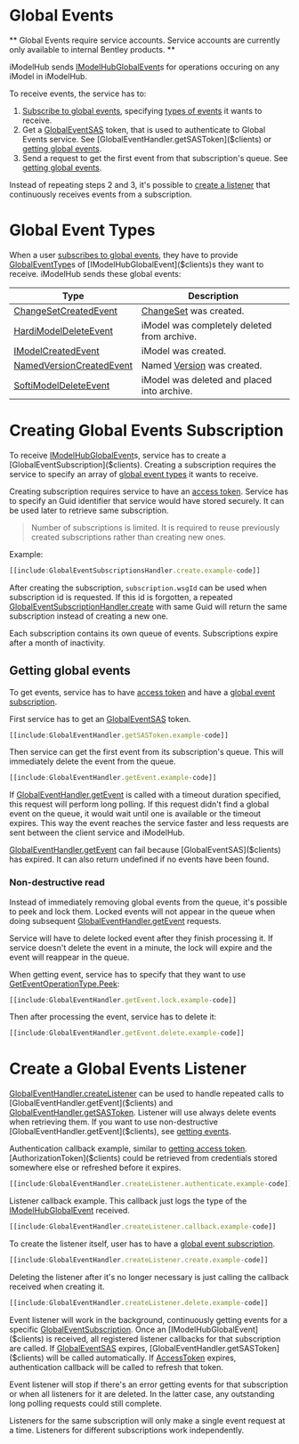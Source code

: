 # Global Events
** Global Events require service accounts. Service accounts are currently only available to internal Bentley products. **

iModelHub sends [IModelHubGlobalEvent]($clients)s for operations occuring on any iModel in iModelHub.

To receive events, the service has to:
1. [Subscribe to global events](#creating-global-events-subscription), specifying [types of events](#global-event-types) it wants to receive.
2. Get a [GlobalEventSAS]($clients) token, that is used to authenticate to Global Events service. See [GlobalEventHandler.getSASToken]($clients) or [getting global events](#getting-global-events).
3. Send a request to get the first event from that subscription's queue. See [getting global events](#getting-global-events).

Instead of repeating steps 2 and 3, it's possible to [create a listener](#create-a-global-events-listener) that continuously receives events from a subscription.

# Global Event Types
When a user [subscribes to global events](#creating-global-events-subscription), they have to provide [GlobalEventType]($clients)s of [IModelHubGlobalEvent]($clients)s they want to receive. iModelHub sends these global events:

| Type | Description |
|---|---|
| [ChangeSetCreatedEvent]($clients) | [ChangeSet]($clients) was created. |
| [HardiModelDeleteEvent]($clients) | iModel was completely deleted from archive. |
| [IModelCreatedEvent]($clients) | iModel was created. |
| [NamedVersionCreatedEvent]($clients) | Named [Version]($clients) was created. |
| [SoftiModelDeleteEvent]($clients) | iModel was deleted and placed into archive. |

# Creating Global Events Subscription
To receive [IModelHubGlobalEvent]($clients)s, service has to create a [GlobalEventSubscription]($clients). Creating a subscription requires the service to specify an array of [global event types](#global-event-types) it wants to receive.

Creating subscription requires service to have an [access token]($docs/learning/common/AccessToken.md). Service has to specify an Guid identifier that service would have stored securely. It can be used later to retrieve same subscription.

> Number of subscriptions is limited. It is required to reuse previously created subscriptions rather than creating new ones.

Example:
```ts
[[include:GlobalEventSubscriptionsHandler.create.example-code]]
```

After creating the subscription, ``subscription.wsgId`` can be used when subscription id is requested. If this id is forgotten, a repeated [GlobalEventSubscriptionHandler.create]($clients) with same Guid will return the same subscription instead of creating a new one.

Each subscription contains its own queue of events. Subscriptions expire after a month of inactivity.

## Getting global events
To get events, service has to have [access token]($docs/learning/common/AccessToken.md) and have a [global event subscription](#creating-global-events-subscription).

First service has to get an [GlobalEventSAS]($clients) token.
```ts
[[include:GlobalEventHandler.getSASToken.example-code]]
```

Then service can get the first event from its subscription's queue. This will immediately delete the event from the queue.
```ts
[[include:GlobalEventHandler.getEvent.example-code]]
```

If [GlobalEventHandler.getEvent]($clients) is called with a timeout duration specified, this request will perform long polling. If this request didn't find a global event on the queue, it would wait until one is available or the timeout expires. This way the event reaches the service faster and less requests are sent between the client service and iModelHub.

[GlobalEventHandler.getEvent]($clients) can fail because [GlobalEventSAS]($clients) has expired. It can also return undefined if no events have been found.

### Non-destructive read
Instead of immediately removing global events from the queue, it's possible to peek and lock them. Locked events will not appear in the queue when doing subsequent [GlobalEventHandler.getEvent]($clients) requests.

Service will have to delete locked event after they finish processing it. If service doesn't delete the event in a minute, the lock will expire and the event will reappear in the queue.

When getting event, service has to specify that they want to use [GetEventOperationType.Peek]($clients):
```ts
[[include:GlobalEventHandler.getEvent.lock.example-code]]
```

Then after processing the event, service has to delete it:
```ts
[[include:GlobalEventHandler.getEvent.delete.example-code]]
```

# Create a Global Events Listener
[GlobalEventHandler.createListener]($clients) can be used to handle repeated calls to [GlobalEventHandler.getEvent]($clients) and [GlobalEventHandler.getSASToken]($clients). Listener will use always delete events when retrieving them. If you want to use non-destructive [GlobalEventHandler.getEvent]($clients), see [getting events](#getting-global-events).

Authentication callback example, similar to [getting access token]($docs/learning/common/AccessToken.md). [AuthorizationToken]($clients) could be retrieved from credentials stored somewhere else or refreshed before it expires.
```ts
[[include:GlobalEventHandler.createListener.authenticate.example-code]]
```

Listener callback example. This callback just logs the type of the [IModelHubGlobalEvent]($clients) received.
```ts
[[include:GlobalEventHandler.createListener.callback.example-code]]
```

To create the listener itself, user has to have a [global event subscription](#creating-global-events-subscription).
```ts
[[include:GlobalEventHandler.createListener.create.example-code]]
```

Deleting the listener after it's no longer necessary is just calling the callback received when creating it.
```ts
[[include:GlobalEventHandler.createListener.delete.example-code]]
```

Event listener will work in the background, continuously getting events for a specific [GlobalEventSubscription]($clients). Once an [IModelHubGlobalEvent]($clients) is received, all registered listener callbacks for that subscription are called. If [GlobalEventSAS]($clients) expires, [GlobalEventHandler.getSASToken]($clients) will be called automatically. If [AccessToken]($clients) expires, authentication callback will be called to refresh that token.

Event listener will stop if there's an error getting events for that subscription or when all listeners for it are deleted. In the latter case, any outstanding long polling requests could still complete.

Listeners for the same subscription will only make a single event request at a time. Listeners for different subscriptions work independently.
